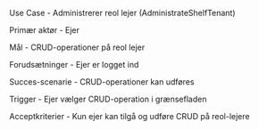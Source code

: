 Use Case - Administrerer reol lejer (AdministrateShelfTenant)

Primær aktør - Ejer

Mål - CRUD-operationer på reol lejer

Forudsætninger - Ejer er logget ind

Succes-scenarie - CRUD-operationer kan udføres

Trigger - Ejer vælger CRUD-operation i grænsefladen

Acceptkriterier - Kun ejer kan tilgå og udføre CRUD på reol-lejere
		  

